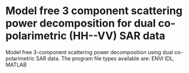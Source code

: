 # Model free 3 component scattering power decomposition for dual co-polarimetric (HH--VV) SAR data

Model free 3-component scattering power decomposition using dual co-polarimetric SAR data. The program file types available are: ENVI IDL, MATLAB
